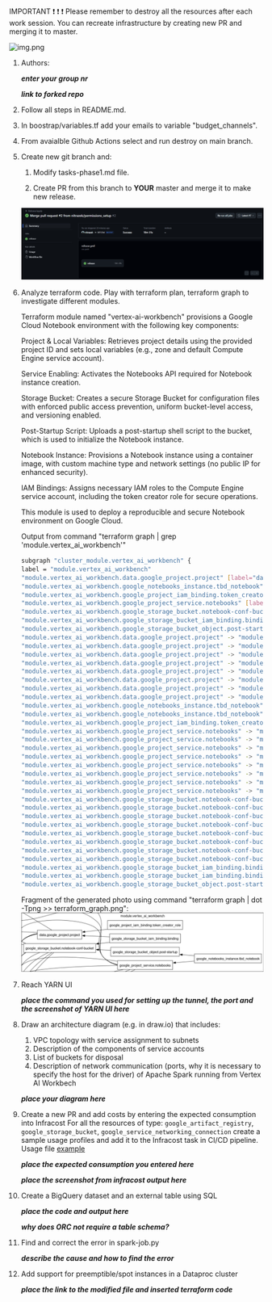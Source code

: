 IMPORTANT ❗ ❗ ❗ Please remember to destroy all the resources after each work session. You can recreate infrastructure by creating new PR and merging it to master.
  
![img.png](doc/figures/destroy.png)

1. Authors:

   ***enter your group nr***

   ***link to forked repo***
   
2. Follow all steps in README.md.

3. In boostrap/variables.tf add your emails to variable "budget_channels".

4. From avaialble Github Actions select and run destroy on main branch.
   
5. Create new git branch and:
    1. Modify tasks-phase1.md file.
    
    2. Create PR from this branch to **YOUR** master and merge it to make new release. 
    
    ![img.png](doc/reports/workflow-succeed.png)


6. Analyze terraform code. Play with terraform plan, terraform graph to investigate different modules.

    Terraform module named "vertex-ai-workbench" provisions a Google Cloud Notebook environment with the following key components:

    Project & Local Variables:
    Retrieves project details using the provided project ID and sets local variables (e.g., zone and default Compute Engine service account).

    Service Enabling:
    Activates the Notebooks API required for Notebook instance creation.

    Storage Bucket:
    Creates a secure Storage Bucket for configuration files with enforced public access prevention, uniform bucket-level access, and versioning enabled.

    Post-Startup Script:
    Uploads a post-startup shell script to the bucket, which is used to initialize the Notebook instance.

    Notebook Instance:
    Provisions a Notebook instance using a container image, with custom machine type and network settings (no public IP for enhanced security).

    IAM Bindings:
    Assigns necessary IAM roles to the Compute Engine service account, including the token creator role for secure operations.

    This module is used to deploy a reproducible and secure Notebook environment on Google Cloud.

    Output from command "terraform graph | grep 'module\.vertex_ai_workbench'"
    ```bash
    subgraph "cluster_module.vertex_ai_workbench" {
    label = "module.vertex_ai_workbench"
    "module.vertex_ai_workbench.data.google_project.project" [label="data.google_project.project"];
    "module.vertex_ai_workbench.google_notebooks_instance.tbd_notebook" [label="google_notebooks_instance.tbd_notebook"];
    "module.vertex_ai_workbench.google_project_iam_binding.token_creator_role" [label="google_project_iam_binding.token_creator_role"];
    "module.vertex_ai_workbench.google_project_service.notebooks" [label="google_project_service.notebooks"];
    "module.vertex_ai_workbench.google_storage_bucket.notebook-conf-bucket" [label="google_storage_bucket.notebook-conf-bucket"];
    "module.vertex_ai_workbench.google_storage_bucket_iam_binding.binding" [label="google_storage_bucket_iam_binding.binding"];
    "module.vertex_ai_workbench.google_storage_bucket_object.post-startup" [label="google_storage_bucket_object.post-startup"];
    "module.vertex_ai_workbench.data.google_project.project" -> "module.jupyter_docker_image.docker_registry_image.jupyterlab";
    "module.vertex_ai_workbench.data.google_project.project" -> "module.vpc.google_compute_firewall.default-internal-allow-all";
    "module.vertex_ai_workbench.data.google_project.project" -> "module.vpc.google_compute_firewall.fw-allow-ingress-from-iap";
    "module.vertex_ai_workbench.data.google_project.project" -> "module.vpc.module.cloud-router.google_compute_router_nat.nats";
    "module.vertex_ai_workbench.data.google_project.project" -> "module.vpc.module.vpc.module.firewall_rules.google_compute_firewall.rules";
    "module.vertex_ai_workbench.data.google_project.project" -> "module.vpc.module.vpc.module.firewall_rules.google_compute_firewall.rules_ingress_egress";
    "module.vertex_ai_workbench.data.google_project.project" -> "module.vpc.module.vpc.module.routes.google_compute_route.route";
    "module.vertex_ai_workbench.data.google_project.project" -> "module.vpc.module.vpc.module.vpc.google_compute_shared_vpc_host_project.shared_vpc_host";
    "module.vertex_ai_workbench.google_notebooks_instance.tbd_notebook" -> "module.vertex_ai_workbench.google_project_service.notebooks";
    "module.vertex_ai_workbench.google_notebooks_instance.tbd_notebook" -> "module.vertex_ai_workbench.google_storage_bucket_object.post-startup";
    "module.vertex_ai_workbench.google_project_iam_binding.token_creator_role" -> "module.vertex_ai_workbench.data.google_project.project";
    "module.vertex_ai_workbench.google_project_service.notebooks" -> "module.jupyter_docker_image.docker_registry_image.jupyterlab";
    "module.vertex_ai_workbench.google_project_service.notebooks" -> "module.vpc.google_compute_firewall.default-internal-allow-all";
    "module.vertex_ai_workbench.google_project_service.notebooks" -> "module.vpc.google_compute_firewall.fw-allow-ingress-from-iap";
    "module.vertex_ai_workbench.google_project_service.notebooks" -> "module.vpc.module.cloud-router.google_compute_router_nat.nats";
    "module.vertex_ai_workbench.google_project_service.notebooks" -> "module.vpc.module.vpc.module.firewall_rules.google_compute_firewall.rules";
    "module.vertex_ai_workbench.google_project_service.notebooks" -> "module.vpc.module.vpc.module.firewall_rules.google_compute_firewall.rules_ingress_egress";
    "module.vertex_ai_workbench.google_project_service.notebooks" -> "module.vpc.module.vpc.module.routes.google_compute_route.route";
    "module.vertex_ai_workbench.google_project_service.notebooks" -> "module.vpc.module.vpc.module.vpc.google_compute_shared_vpc_host_project.shared_vpc_host";
    "module.vertex_ai_workbench.google_storage_bucket.notebook-conf-bucket" -> "module.jupyter_docker_image.docker_registry_image.jupyterlab";
    "module.vertex_ai_workbench.google_storage_bucket.notebook-conf-bucket" -> "module.vpc.google_compute_firewall.default-internal-allow-all";
    "module.vertex_ai_workbench.google_storage_bucket.notebook-conf-bucket" -> "module.vpc.google_compute_firewall.fw-allow-ingress-from-iap";
    "module.vertex_ai_workbench.google_storage_bucket.notebook-conf-bucket" -> "module.vpc.module.cloud-router.google_compute_router_nat.nats";
    "module.vertex_ai_workbench.google_storage_bucket.notebook-conf-bucket" -> "module.vpc.module.vpc.module.firewall_rules.google_compute_firewall.rules";
    "module.vertex_ai_workbench.google_storage_bucket.notebook-conf-bucket" -> "module.vpc.module.vpc.module.firewall_rules.google_compute_firewall.rules_ingress_egress";
    "module.vertex_ai_workbench.google_storage_bucket.notebook-conf-bucket" -> "module.vpc.module.vpc.module.routes.google_compute_route.route";
    "module.vertex_ai_workbench.google_storage_bucket.notebook-conf-bucket" -> "module.vpc.module.vpc.module.vpc.google_compute_shared_vpc_host_project.shared_vpc_host";
    "module.vertex_ai_workbench.google_storage_bucket_iam_binding.binding" -> "module.vertex_ai_workbench.data.google_project.project";
    "module.vertex_ai_workbench.google_storage_bucket_iam_binding.binding" -> "module.vertex_ai_workbench.google_storage_bucket.notebook-conf-bucket";
    "module.vertex_ai_workbench.google_storage_bucket_object.post-startup" -> "module.vertex_ai_workbench.google_storage_bucket.notebook-conf-bucket";
    ```

    Fragment of the generated photo using command "terraform graph | dot -Tpng >> terraform_graph.png":
    ![img.png](doc/reports/vertex-graph.png)

7. Reach YARN UI
   
   ***place the command you used for setting up the tunnel, the port and the screenshot of YARN UI here***
   
8. Draw an architecture diagram (e.g. in draw.io) that includes:
    1. VPC topology with service assignment to subnets
    2. Description of the components of service accounts
    3. List of buckets for disposal
    4. Description of network communication (ports, why it is necessary to specify the host for the driver) of Apache Spark running from Vertex AI Workbech
  
    ***place your diagram here***

9. Create a new PR and add costs by entering the expected consumption into Infracost
For all the resources of type: `google_artifact_registry`, `google_storage_bucket`, `google_service_networking_connection`
create a sample usage profiles and add it to the Infracost task in CI/CD pipeline. Usage file [example](https://github.com/infracost/infracost/blob/master/infracost-usage-example.yml) 

   ***place the expected consumption you entered here***

   ***place the screenshot from infracost output here***

10. Create a BigQuery dataset and an external table using SQL
    
    ***place the code and output here***
   
    ***why does ORC not require a table schema?***

11. Find and correct the error in spark-job.py

    ***describe the cause and how to find the error***

12. Add support for preemptible/spot instances in a Dataproc cluster

    ***place the link to the modified file and inserted terraform code***
    
    
